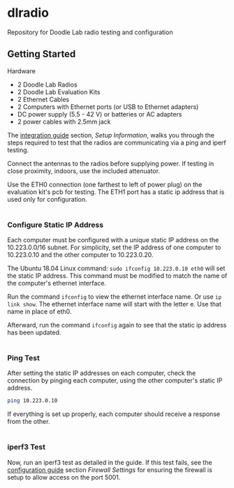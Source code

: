 # dlradio

Repository for Doodle Lab radio testing and configuration


## Getting Started

Hardware

- 2 Doodle Lab Radios
- 2 Doodle Lab Evaluation Kits 
- 2 Ethernet Cables
- 2 Computers with Ethernet ports (or USB to Ethernet adapters)
- DC power supply (5.5 - 42 V) or batteries or AC adapters
- 2 power cables with 2.5mm jack

The [integration guide](./guides/Smart-Radio-2x2-MIMO-Integration-Guide-V1120.pdf) section, *Setup Information*, walks you through the steps required to test that the radios are communicating via a ping and iperf testing.

Connect the antennas to the radios before supplying power. If testing in close proximity, indoors, use the included attenuator.

Use the ETH0 connection (one farthest to left of power plug) on the evaluation kit's pcb for testing. The ETH1 port has a static ip address that is used only for configuration.<br><br>

### Configure Static IP Address

Each computer must be configured with a unique static IP address on the 10.223.0.0/16 subnet. For simplicity, set the IP address of one computer to 10.223.0.10 and the other computer to 10.223.0.20.

The Ubuntu 18.04 Linux command: `sudo ifconfig 10.223.0.10 eth0` will set the static IP address. This command must be modified to match the name of the computer's ethernet interface. 

Run the command `ifconfig` to view the ethernet interface name. Or use `ip link show`. The ethernet interface name will start with the letter e. Use that name in place of eth0.

Afterward, run the command `ifconfig` again to see that the static ip address has been updated.<br><br>

### Ping Test

After setting the static IP addresses on each computer, check the connection by pinging each computer, using the other computer's static IP address. 

```bash
ping 10.223.0.10
```

If everything is set up properly, each computer should receive a response from the other.<br><br>

### iperf3 Test

Now, run an iperf3 test as detailed in the guide. If this test fails, see the [configuration guide](./guides/Smart-Radio-Configuration-Guide-v1020.pdf) section *Firewall Settings* for ensuring the firewall is setup to allow access on the port 5001.